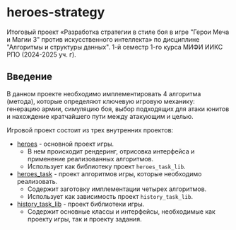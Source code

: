 # heroes-strategy
Итоговый проект «Разработка стратегии в стиле боя в игре "Герои Меча и Магии 3" против искусственного интеллекта» по дисциплине "Алгоритмы и структуры данных". 1-й семестр 1-го курса МИФИ ИИКС РПО (2024-2025 уч. г).

## Введение

В данном проекте необходимо имплементировать 4 алгоритма (метода), которые определяют ключевую игровую механику: генерацию армии, симуляцию боя, выбор подходящих для атаки юнитов и нахождение кратчайшего пути между атакующим и целью.

Игровой проект состоит из трех внутренних проектов:

- [heroes](./initial-files/heroes.zip) - основной проект игры.
  - В нем происходит рендеринг, отрисовка интерфейса и применение реализованных алгоритмов.
  - Использует как библиотеку проект `heroes_task_lib`.
- [heroes_task](./initial-files/heroes_task.zip) - проект алгоритмов игры, которые необходимо реализовать.
  - Содержит заготовку имплементации четырех алгоритмов.
  - Использует как зависимость проект `history_task_lib`.
- [history_task_lib](./initial-files/history_task_lib.jar) - проект библиотеки игры.
  - Содержит основные классы и интерфейсы, необходимые как проекту игры, так и проекту задания.